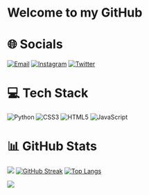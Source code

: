 # Welcome to my GitHub

# 🌐 Socials 
[![Email](https://img.shields.io/badge/Facebook-%231877F2.svg?logo=Facebook&logoColor=white)](https://www.facebook.com/profile.php?id=100082676565939) 
[![Instagram](https://img.shields.io/badge/Instagram-%231DA1F2.svg?logo=instagram&logoColor=Purple)](https://instagram.com/zeuun.official?igshid=YmMyMTA2M2Y=)
[![Twitter](https://img.shields.io/badge/Twitter-%231DA1F2.svg?logo=Twitter&logoColor=white)](https://twitter.com/Zeuun99)

# 💻 Tech Stack 
![Python](https://img.shields.io/badge/python-3670A0?style=flat&logo=python&logoColor=ffdd54) 
![CSS3](https://img.shields.io/badge/css3-%231572B6.svg?style=flat&logo=css3&logoColor=white) 
![HTML5](https://img.shields.io/badge/html5-%23E34F26.svg?style=flat&logo=html5&logoColor=white) 
![JavaScript](https://img.shields.io/badge/javascript-%23323330.svg?style=flat&logo=javascript&logoColor=%23F7DF1E) 

# 📊 GitHub Stats
![](https://github-readme-stats.vercel.app/api?username=AXRO98&theme=chartreuse-dark&show_icons=true&hide_border=true)
[![GitHub Streak](https://github-readme-streak-stats.herokuapp.com?user=AXRO98&theme=github-green-purple&hide_border=false&date_format=j%20M%5B%20Y%5D&locale=id)](https://git.io/streak-stats)
[![Top Langs](https://github-readme-stats.vercel.app/api/top-langs/?username=AXRO98&layout=compact&theme=chartreuse-dark&hide_border=true)](https://github.com/anuraghazra/github-readme-stats)

[![](https://visitcount.itsvg.in/api?id=Zeuun&icon=8&color=1)](https://visitcount.itsvg.in) 